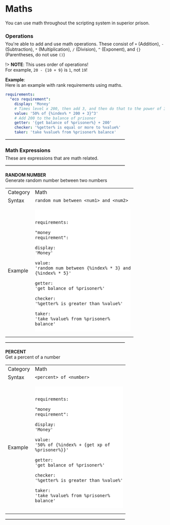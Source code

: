 # Maths
You can use math throughout the scripting system in superior prison.

### Operations
<div style="margin-top:-10px">

You're able to add and use math operations. These consist of `+` (Addition), `-` (Subtraction), `*` (Multiplication), `/` (Division), `^` (Exponent), and `{}` (Parentheses, do not use `()`)</div>
<div class="superiorprison-clean-table">

!> **NOTE**: This uses order of operations!<br>For example, `20 - {10 + 9}` is `1`, not `19`!

**Example**:<br>
Here is an example with rank requirements using maths.

```yaml
requirements:
  "eco requirement":
    display: 'Money'
    # Times level x 200, then add 3, and then do that to the power of 3.
    value: '50% of {%index% * 200 + 3}^3'
    # Add 200 to the balance of prisoner
    getter: '{get balance of %prisoner%} + 200'
    checker: '%getter% is equal or more to %value%'
    taker: 'take %value% from %prisoner% balance'
```


<hr style="border-bottom: 1.75px solid darkgray;width:75%">

### Math Expressions
<div style="margin-top:-10px">These are expressions that are math related. </div>

<hr style="border-bottom: 1.75px solid darkgray;width:75%">

<!-- Generated with SP Table Generator -->
#### RANDOM NUMBER
<div style="margin-top:-19px">Generate random number between two numbers</div>
<div class="superiorprison-clean-table">

|||
|-|-|
|Category|Math|
|Syntax|`random num between <num1> and <num2>`|
|Example|<pre v-pre data-lang="yaml" style="padding:0px;background-color:#fff"><code style="padding:0px;background-color:#fff" class="lang-yaml"><br>  <span class="token key atrule">requirements</span><span class="token punctuation">:</span><br>    <span class="token key atrule">"money requirement"</span><span class="token punctuation">:</span><br>      <span class="token key atrule">display</span><span class="token punctuation">:</span> <span class="token string">'Money'</span><br>      <span class="token key atrule">value</span><span class="token punctuation">:</span> <span class="token string">'random num between {%index% * 3} and {%index% * 5}'</span><br>      <span class="token key atrule">getter</span><span class="token punctuation">:</span> <span class="token string">'get balance of %prisoner%'</span><br>      <span class="token key atrule">checker</span><span class="token punctuation">:</span> <span class="token string">'%getter% is greater than %value%'</span><br>      <span class="token key atrule">taker</span><span class="token punctuation">:</span> <span class="token string">'take %value% from %prisoner% balance'</span><br>  </code></pre>|

</div>
<hr style="border-bottom: 1.75px solid darkgray;width:75%">

<!-- Generated with SP Table Generator -->
#### PERCENT
<div style="margin-top:-19px">Get a percent of a number</div>
<div class="superiorprison-clean-table">

|||
|-|-|
|Category|Math|
|Syntax|`<percent> of <number>`|
|Example|<pre v-pre data-lang="yaml" style="padding:0px;background-color:#fff"><code style="padding:0px;background-color:#fff" class="lang-yaml"><br>  <span class="token key atrule">requirements</span><span class="token punctuation">:</span><br>    <span class="token key atrule">"money requirement"</span><span class="token punctuation">:</span><br>      <span class="token key atrule">display</span><span class="token punctuation">:</span> <span class="token string">'Money'</span><br>      <span class="token key atrule">value</span><span class="token punctuation">:</span> <span class="token string">'50% of {%index% + {get xp of %prisoner%}}'</span><br>      <span class="token key atrule">getter</span><span class="token punctuation">:</span> <span class="token string">'get balance of %prisoner%'</span><br>      <span class="token key atrule">checker</span><span class="token punctuation">:</span> <span class="token string">'%getter% is greater than %value%'</span><br>      <span class="token key atrule">taker</span><span class="token punctuation">:</span> <span class="token string">'take %value% from %prisoner% balance'</span><br>  </code></pre>|

</div>
<hr style="border-bottom: 1.75px solid darkgray;width:75%">
